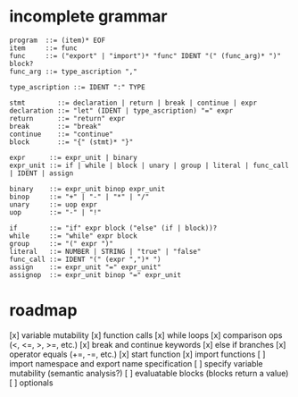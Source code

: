 # incomplete grammar
```
program  ::= (item)* EOF
item     ::= func
func     ::= ("export" | "import")* "func" IDENT "(" (func_arg)* ")" block?
func_arg ::= type_ascription ","

type_ascription ::= IDENT ":" TYPE

stmt        ::= declaration | return | break | continue | expr
declaration ::= "let" (IDENT | type_ascription) "=" expr
return      ::= "return" expr
break       ::= "break"
continue    ::= "continue"
block       ::= "{" (stmt)* "}"

expr      ::= expr_unit | binary
expr_unit ::= if | while | block | unary | group | literal | func_call | IDENT | assign

binary    ::= expr_unit binop expr_unit
binop     ::= "+" | "-" | "*" | "/"
unary     ::= uop expr
uop       ::= "-" | "!"

if        ::= "if" expr block ("else" (if | block))?
while     ::= "while" expr block
group     ::= "(" expr ")"
literal   ::= NUMBER | STRING | "true" | "false"
func_call ::= IDENT "(" (expr ",")* ")
assign    ::= expr_unit "=" expr_unit"
assignop  ::= expr_unit binop "=" expr_unit
```

# roadmap
[x] variable mutability
[x] function calls
[x] while loops
[x] comparison ops (<, <=, >, >=, etc.)
[x] break and continue keywords
[x] else if branches
[x] operator equals (+=, -=, etc.)
[x] start function
[x] import functions
[ ] import namespace and export name specification
[ ] specify variable mutability (semantic analysis?)
[ ] evaluatable blocks (blocks return a value)
[ ] optionals
